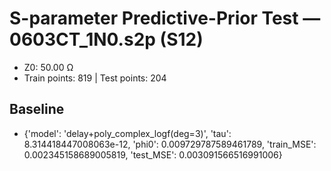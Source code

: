 # S-parameter Predictive-Prior Test — 0603CT_1N0.s2p (S12)
- Z0: 50.00 Ω
- Train points: 819  |  Test points: 204

## Baseline
- {'model': 'delay+poly_complex_logf(deg=3)', 'tau': 8.314418447008063e-12, 'phi0': 0.009729787589461789, 'train_MSE': 0.002345158689005819, 'test_MSE': 0.003091566516991006}